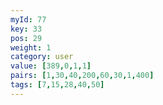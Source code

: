 ```yaml
---
myId: 77
key: 33
pos: 29
weight: 1
category: user
value: [389,0,1,1]
pairs: [1,30,40,200,60,30,1,400]
tags: [7,15,28,40,50]
---
```

